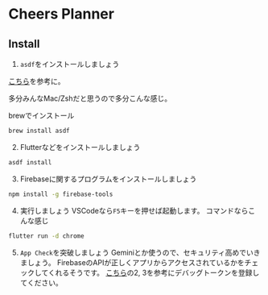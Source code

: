 # Cheers Planner

## Install
1. `asdf`をインストールしましょう

[こちら](https://asdf-vm.com/ja-jp/guide/getting-started.html)を参考に。

多分みんなMac/Zshだと思うので多分こんな感じ。

brewでインストール
```sh
brew install asdf
```

2. Flutterなどをインストールしましょう
```sh
asdf install
```

3. Firebaseに関するプログラムをインストールしましょう
```sh
npm install -g firebase-tools
```

4. 実行しましょう
VSCodeなら`F5`キーを押せば起動します。
コマンドならこんな感じ
```sh
flutter run -d chrome
```

5. `App Check`を突破しましょう
Geminiとか使うので、セキュリティ高めでいきましょう。
FirebaseのAPIが正しくアプリからアクセスされているかをチェックしてくれるそうです。
[こちら](https://firebase.google.com/docs/app-check/flutter/debug-provider?hl=ja#web)の2, 3を参考にデバッグトークンを登録してください。